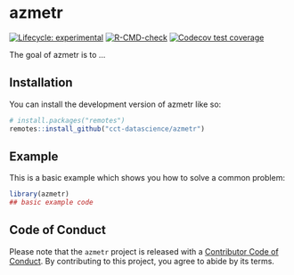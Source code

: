 
# azmetr

<!-- badges: start -->
[![Lifecycle: experimental](https://img.shields.io/badge/lifecycle-experimental-orange.svg)](https://lifecycle.r-lib.org/articles/stages.html#experimental)
[![R-CMD-check](https://github.com/cct-datascience/azmetr/actions/workflows/R-CMD-check.yaml/badge.svg)](https://github.com/cct-datascience/azmetr/actions/workflows/R-CMD-check.yaml)
[![Codecov test coverage](https://codecov.io/gh/cct-datascience/azmetr/branch/main/graph/badge.svg)](https://app.codecov.io/gh/cct-datascience/azmetr?branch=main)
<!-- badges: end -->

The goal of azmetr is to ...

## Installation

You can install the development version of azmetr like so:

``` r
# install.packages("remotes")
remotes::install_github("cct-datascience/azmetr")
```

## Example

This is a basic example which shows you how to solve a common problem:

``` r
library(azmetr)
## basic example code
```

## Code of Conduct
  
  Please note that the `azmetr` project is released with a [Contributor Code of Conduct](https://contributor-covenant.org/version/2/1/CODE_OF_CONDUCT.html). By contributing to this project, you agree to abide by its terms.
